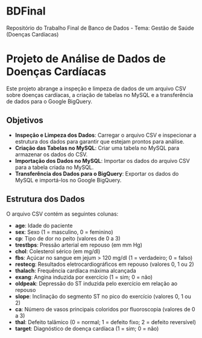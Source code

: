 # BDFinal
Repositório do Trabalho Final de Banco de Dados - Tema: Gestão de Saúde (Doenças Cardíacas)
# Projeto de Análise de Dados de Doenças Cardíacas

Este projeto abrange a inspeção e limpeza de dados de um arquivo CSV sobre doenças cardíacas, a criação de tabelas no MySQL e a transferência de dados para o Google BigQuery.
## Objetivos

- **Inspeção e Limpeza dos Dados**: Carregar o arquivo CSV e inspecionar a estrutura dos dados para garantir que estejam prontos para análise.
- **Criação das Tabelas no MySQL**: Criar uma tabela no MySQL para armazenar os dados do CSV.
- **Importação dos Dados no MySQL**: Importar os dados do arquivo CSV para a tabela criada no MySQL.
- **Transferência dos Dados para o BigQuery**: Exportar os dados do MySQL e importá-los no Google BigQuery.

## Estrutura dos Dados

O arquivo CSV contém as seguintes colunas:

- **age**: Idade do paciente
- **sex**: Sexo (1 = masculino, 0 = feminino)
- **cp**: Tipo de dor no peito (valores de 0 a 3)
- **trestbps**: Pressão arterial em repouso (em mm Hg)
- **chol**: Colesterol sérico (em mg/dl)
- **fbs**: Açúcar no sangue em jejum > 120 mg/dl (1 = verdadeiro; 0 = falso)
- **restecg**: Resultados eletrocardiográficos em repouso (valores 0, 1 ou 2)
- **thalach**: Frequência cardíaca máxima alcançada
- **exang**: Angina induzida por exercício (1 = sim; 0 = não)
- **oldpeak**: Depressão do ST induzida pelo exercício em relação ao repouso
- **slope**: Inclinação do segmento ST no pico do exercício (valores 0, 1 ou 2)
- **ca**: Número de vasos principais coloridos por fluoroscopia (valores de 0 a 3)
- **thal**: Defeito talâmico (0 = normal; 1 = defeito fixo; 2 = defeito reversível)
- **target**: Diagnóstico de doença cardíaca (1 = sim; 0 = não)
